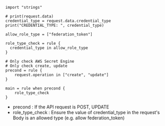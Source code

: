 ```hcl
import "strings"

# print(request.data)
credential_type = request.data.credential_type
print("CREDENTIAL_TYPE: ", credential_type)

allow_role_type = ["federation_token"]

role_type_check = rule {
  credential_type in allow_role_type
}

# Only check AWS Secret Engine
# Only check create, update
precond = rule {
	request.operation in ["create", "update"]
}

main = rule when precond {
    role_type_check
}
```

- precond : If the API request is POST, UPDATE
- role_type_check : Ensure the value of credential_type in the request's Body is an allowed type (e.g. allow federation_token)